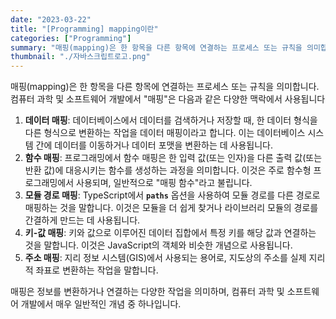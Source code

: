 ```yaml
---
date: "2023-03-22"
title: "[Programming] mapping이란"
categories: ["Programming"]
summary: "매핑(mapping)은 한 항목을 다른 항목에 연결하는 프로세스 또는 규칙을 의미합니다. 컴퓨터 과학 및 소프트웨어 개발에서 "매핑"은 다음과 같은 다양한 맥락에서 사용됩니다"
thumbnail: "./자바스크립트로고.png"
---
```



매핑(mapping)은 한 항목을 다른 항목에 연결하는 프로세스 또는 규칙을 의미합니다. 컴퓨터 과학 및 소프트웨어 개발에서 "매핑"은 다음과 같은 다양한 맥락에서 사용됩니다


1. **데이터 매핑**: 데이터베이스에서 데이터를 검색하거나 저장할 때, 한 데이터 형식을 다른 형식으로 변환하는 작업을 데이터 매핑이라고 합니다. 이는 데이터베이스 시스템 간에 데이터를 이동하거나 데이터 포맷을 변환하는 데 사용됩니다.
2. **함수 매핑**: 프로그래밍에서 함수 매핑은 한 입력 값(또는 인자)을 다른 출력 값(또는 반환 값)에 대응시키는 함수를 생성하는 과정을 의미합니다. 이것은 주로 함수형 프로그래밍에서 사용되며, 일반적으로 "매핑 함수"라고 불립니다.
3. **모듈 경로 매핑**: TypeScript에서 **`paths`** 옵션을 사용하여 모듈 경로를 다른 경로로 매핑하는 것을 말합니다. 이것은 모듈을 더 쉽게 찾거나 라이브러리 모듈의 경로를 간결하게 만드는 데 사용됩니다.
4. **키-값 매핑**: 키와 값으로 이루어진 데이터 집합에서 특정 키를 해당 값과 연결하는 것을 말합니다. 이것은 JavaScript의 객체와 비슷한 개념으로 사용됩니다.
5. **주소 매핑**: 지리 정보 시스템(GIS)에서 사용되는 용어로, 지도상의 주소를 실제 지리적 좌표로 변환하는 작업을 말합니다.


매핑은 정보를 변환하거나 연결하는 다양한 작업을 의미하며, 컴퓨터 과학 및 소프트웨어 개발에서 매우 일반적인 개념 중 하나입니다.